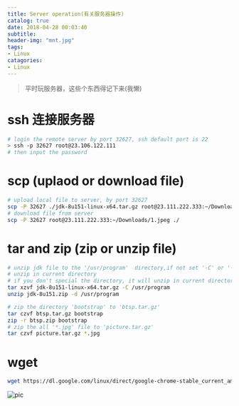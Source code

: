 ```yaml
---
title: Server operation(有关服务器操作)
catalog: true
date: 2018-04-28 00:03:40
subtitle:
header-img: "mnt.jpg"
tags:
- Linux
catagories:
- Linux
---
```

> 平时玩服务器，这些个东西得记下来(我懒)

# ssh 连接服务器
```bash
# login the remote server by port 32627, ssh default port is 22
> ssh -p 32627 root@23.106.122.111
# then input the password
```

# scp (uplaod or download file)
```bash
# upload local file to server, by port 32627
scp -P 32627 ./jdk-8u151-linux-x64.tar.gz root@23.111.222.333:~/Downloads
# download file from server
scp -P 32627 root@23.111.222.333:~/Downloads/1.jpeg ./
```

# tar and zip (zip or unzip file)

```bash
# unzip jdk file to the '/usr/program'  directory,if not set '-C' or '-d' means
# unzip in current directory
# if you don't special the directory, it will unzip in current directory
tar xzvf jdk-8u151-linux-x64.tar.gz -C /usr/program
unzip jdk-8u151.zip -d /usr/program

# zip the directory 'bootstrap' to 'btsp.tar.gz'
tar czvf btsp.tar.gz bootstrap
zip -r btsp.zip bootstrap
# zip the all '*.jpg' file to 'picture.tar.gz'
tar czvf picture.tar.gz *.jpg
```
# wget 

```bash
wget https://dl.google.com/linux/direct/google-chrome-stable_current_amd64.deb
```

![pic](./dh.jpg)